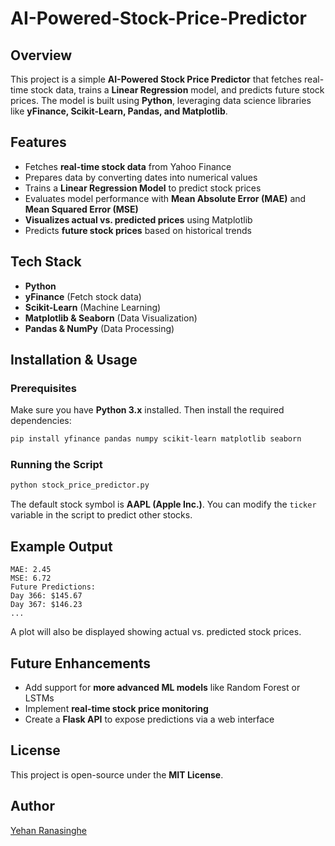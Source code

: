 # AI-Powered-Stock-Price-Predictor

## Overview
This project is a simple **AI-Powered Stock Price Predictor** that fetches real-time stock data, trains a **Linear Regression** model, and predicts future stock prices. The model is built using **Python**, leveraging data science libraries like **yFinance, Scikit-Learn, Pandas, and Matplotlib**.

## Features
- Fetches **real-time stock data** from Yahoo Finance
- Prepares data by converting dates into numerical values
- Trains a **Linear Regression Model** to predict stock prices
- Evaluates model performance with **Mean Absolute Error (MAE)** and **Mean Squared Error (MSE)**
- **Visualizes actual vs. predicted prices** using Matplotlib
- Predicts **future stock prices** based on historical trends

## Tech Stack
- **Python**
- **yFinance** (Fetch stock data)
- **Scikit-Learn** (Machine Learning)
- **Matplotlib & Seaborn** (Data Visualization)
- **Pandas & NumPy** (Data Processing)

## Installation & Usage
### Prerequisites
Make sure you have **Python 3.x** installed. Then install the required dependencies:
```sh
pip install yfinance pandas numpy scikit-learn matplotlib seaborn
```

### Running the Script
```sh
python stock_price_predictor.py
```
The default stock symbol is **AAPL (Apple Inc.)**. You can modify the `ticker` variable in the script to predict other stocks.

## Example Output
```
MAE: 2.45
MSE: 6.72
Future Predictions:
Day 366: $145.67
Day 367: $146.23
...
```
A plot will also be displayed showing actual vs. predicted stock prices.

## Future Enhancements
- Add support for **more advanced ML models** like Random Forest or LSTMs
- Implement **real-time stock price monitoring**
- Create a **Flask API** to expose predictions via a web interface

## License
This project is open-source under the **MIT License**.

## Author
[Yehan Ranasinghe]([https://github.com/your-github](https://github.com/Yehan-Ranasinghe/))



